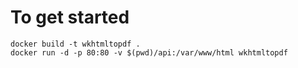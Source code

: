 # To get started
```
docker build -t wkhtmltopdf .
docker run -d -p 80:80 -v $(pwd)/api:/var/www/html wkhtmltopdf
```
